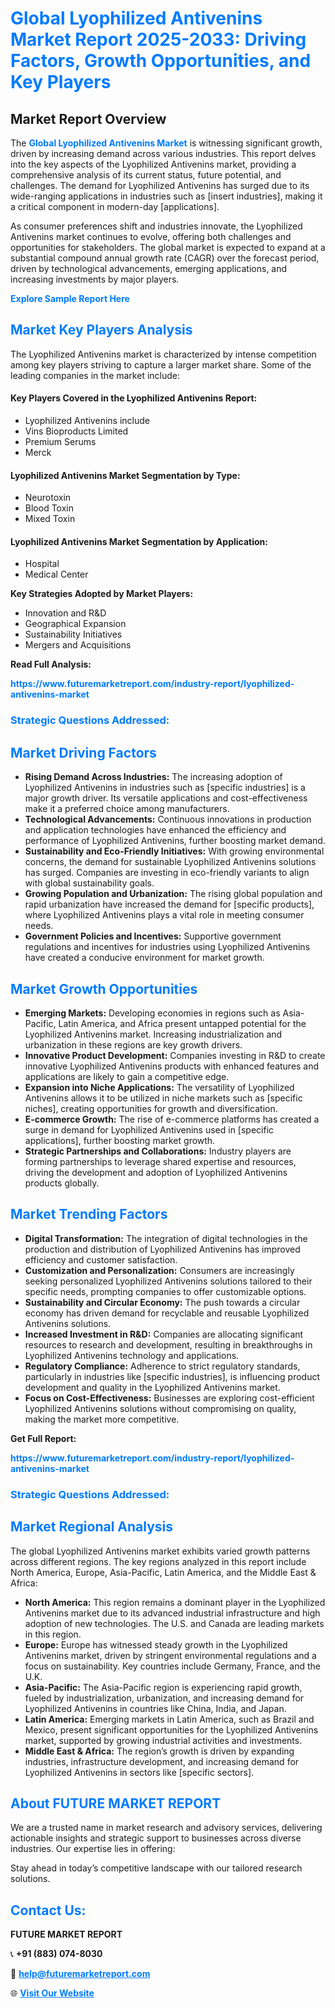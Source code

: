 <h1 style="color: #007BFF;">Global Lyophilized Antivenins Market Report 2025-2033: Driving Factors, Growth Opportunities, and Key Players</h1>

<section id="overview">
<h2>Market Report Overview</h2>
<p>The <a href="https://www.futuremarketreport.com/industry-report/lyophilized-antivenins-market" style="color: #007BFF; text-decoration: none;"><strong>Global Lyophilized Antivenins Market</strong></a> is witnessing significant growth, driven by increasing demand across various industries. This report delves into the key aspects of the Lyophilized Antivenins market, providing a comprehensive analysis of its current status, future potential, and challenges. The demand for Lyophilized Antivenins has surged due to its wide-ranging applications in industries such as [insert industries], making it a critical component in modern-day [applications].</p>
<p>As consumer preferences shift and industries innovate, the Lyophilized Antivenins market continues to evolve, offering both challenges and opportunities for stakeholders. The global market is expected to expand at a substantial compound annual growth rate (CAGR) over the forecast period, driven by technological advancements, emerging applications, and increasing investments by major players.</p>
</section>

<section id="overview">
<p><a href="https://www.futuremarketreport.com/request-sample/reportId=97287" style="color: #007BFF; text-decoration: none;"><strong>Explore Sample Report Here</strong></a></p>
</section>

<section id="key-players">
<h2 style="color: #007BFF;">Market Key Players Analysis</h2>
<p>The Lyophilized Antivenins market is characterized by intense competition among key players striving to capture a larger market share. Some of the leading companies in the market include:</p>
<h4>Key Players Covered in the Lyophilized Antivenins Report:</h4>
<ul><li>Lyophilized Antivenins include</li><li>Vins Bioproducts Limited</li><li>Premium Serums</li><li>Merck</li></ul>
<h4>Lyophilized Antivenins Market Segmentation by Type:</h4>
<ul><li>Neurotoxin</li><li>Blood Toxin</li><li>Mixed Toxin</li></ul>

<h4>Lyophilized Antivenins Market Segmentation by Application:</h4>
<ul><li>Hospital</li><li>Medical Center</li></ul>
<p><strong>Key Strategies Adopted by Market Players:</strong></p>
<ul>
<li>Innovation and R&D</li>
<li>Geographical Expansion</li>
<li>Sustainability Initiatives</li>
<li>Mergers and Acquisitions</li>
</ul>
</section>

<section>
<p><strong>Read Full Analysis: </strong></p><a href="https://www.futuremarketreport.com/industry-report/lyophilized-antivenins-market" style="color: #007BFF; text-decoration: none;"><strong>https://www.futuremarketreport.com/industry-report/lyophilized-antivenins-market</strong></a>
<h3 style="color: #007BFF;">Strategic Questions Addressed:</h3>
</section>

<section id="driving-factors">
<h2 style="color: #007BFF;">Market Driving Factors</h2>
<ul>
<li><strong>Rising Demand Across Industries:</strong> The increasing adoption of Lyophilized Antivenins in industries such as [specific industries] is a major growth driver. Its versatile applications and cost-effectiveness make it a preferred choice among manufacturers.</li>
<li><strong>Technological Advancements:</strong> Continuous innovations in production and application technologies have enhanced the efficiency and performance of Lyophilized Antivenins, further boosting market demand.</li>
<li><strong>Sustainability and Eco-Friendly Initiatives:</strong> With growing environmental concerns, the demand for sustainable Lyophilized Antivenins solutions has surged. Companies are investing in eco-friendly variants to align with global sustainability goals.</li>
<li><strong>Growing Population and Urbanization:</strong> The rising global population and rapid urbanization have increased the demand for [specific products], where Lyophilized Antivenins plays a vital role in meeting consumer needs.</li>
<li><strong>Government Policies and Incentives:</strong> Supportive government regulations and incentives for industries using Lyophilized Antivenins have created a conducive environment for market growth.</li>
</ul>
</section>

<section id="growth-opportunities">
<h2 style="color: #007BFF;">Market Growth Opportunities</h2>
<ul>
<li><strong>Emerging Markets:</strong> Developing economies in regions such as Asia-Pacific, Latin America, and Africa present untapped potential for the Lyophilized Antivenins market. Increasing industrialization and urbanization in these regions are key growth drivers.</li>
<li><strong>Innovative Product Development:</strong> Companies investing in R&D to create innovative Lyophilized Antivenins products with enhanced features and applications are likely to gain a competitive edge.</li>
<li><strong>Expansion into Niche Applications:</strong> The versatility of Lyophilized Antivenins allows it to be utilized in niche markets such as [specific niches], creating opportunities for growth and diversification.</li>
<li><strong>E-commerce Growth:</strong> The rise of e-commerce platforms has created a surge in demand for Lyophilized Antivenins used in [specific applications], further boosting market growth.</li>
<li><strong>Strategic Partnerships and Collaborations:</strong> Industry players are forming partnerships to leverage shared expertise and resources, driving the development and adoption of Lyophilized Antivenins products globally.</li>
</ul>
</section>

<section id="trending-factors">
<h2 style="color: #007BFF;">Market Trending Factors</h2>
<ul>
<li><strong>Digital Transformation:</strong> The integration of digital technologies in the production and distribution of Lyophilized Antivenins has improved efficiency and customer satisfaction.</li>
<li><strong>Customization and Personalization:</strong> Consumers are increasingly seeking personalized Lyophilized Antivenins solutions tailored to their specific needs, prompting companies to offer customizable options.</li>
<li><strong>Sustainability and Circular Economy:</strong> The push towards a circular economy has driven demand for recyclable and reusable Lyophilized Antivenins solutions.</li>
<li><strong>Increased Investment in R&D:</strong> Companies are allocating significant resources to research and development, resulting in breakthroughs in Lyophilized Antivenins technology and applications.</li>
<li><strong>Regulatory Compliance:</strong> Adherence to strict regulatory standards, particularly in industries like [specific industries], is influencing product development and quality in the Lyophilized Antivenins market.</li>
<li><strong>Focus on Cost-Effectiveness:</strong> Businesses are exploring cost-efficient Lyophilized Antivenins solutions without compromising on quality, making the market more competitive.</li>
</ul>
</section>

<section>
<p><strong>Get Full Report: </strong></p><a href="https://www.futuremarketreport.com/industry-report/lyophilized-antivenins-market" style="color: #007BFF; text-decoration: none;"><strong>https://www.futuremarketreport.com/industry-report/lyophilized-antivenins-market</strong></a>
<h3 style="color: #007BFF;">Strategic Questions Addressed:</h3>
</section>


<section id="regional-analysis">
<h2 style="color: #007BFF;">Market Regional Analysis</h2>
<p>The global Lyophilized Antivenins market exhibits varied growth patterns across different regions. The key regions analyzed in this report include North America, Europe, Asia-Pacific, Latin America, and the Middle East & Africa:</p>
<ul>
<li><strong>North America:</strong> This region remains a dominant player in the Lyophilized Antivenins market due to its advanced industrial infrastructure and high adoption of new technologies. The U.S. and Canada are leading markets in this region.</li>
<li><strong>Europe:</strong> Europe has witnessed steady growth in the Lyophilized Antivenins market, driven by stringent environmental regulations and a focus on sustainability. Key countries include Germany, France, and the U.K.</li>
<li><strong>Asia-Pacific:</strong> The Asia-Pacific region is experiencing rapid growth, fueled by industrialization, urbanization, and increasing demand for Lyophilized Antivenins in countries like China, India, and Japan.</li>
<li><strong>Latin America:</strong> Emerging markets in Latin America, such as Brazil and Mexico, present significant opportunities for the Lyophilized Antivenins market, supported by growing industrial activities and investments.</li>
<li><strong>Middle East & Africa:</strong> The region’s growth is driven by expanding industries, infrastructure development, and increasing demand for Lyophilized Antivenins in sectors like [specific sectors].</li>
</ul>
</section>

<footer>
<h2 style="color: #007BFF;">About FUTURE MARKET REPORT</h2>
<p>We are a trusted name in market research and advisory services, delivering actionable insights and strategic support to businesses across diverse industries. Our expertise lies in offering:</p>

<p>Stay ahead in today’s competitive landscape with our tailored research solutions.</p>

<h2 style="color: #007BFF;">Contact Us:</h2>
<p><strong>FUTURE MARKET REPORT</strong></p>
<p>📞 <strong>+91 (883) 074-8030</strong></p>
<p>📧 <strong><a href="mailto:help@futuremarketreport.com" style="color: #007BFF;">help@futuremarketreport.com</a></strong></p>
<p>🌐 <strong><a href="https://www.futuremarketreport.com/" style="color: #007BFF;">Visit Our Website</a></strong></p>
</footer>
